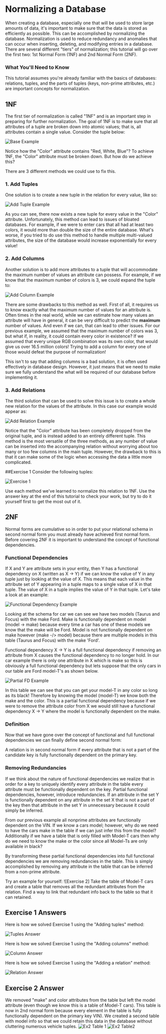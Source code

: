 # Normalizing a Database

When creating a database, especially one that will be used to store large amounts of data, it's important to make sure that the data is stored as efficiently as possible. This can be accomplished by normalizing the database. Normalization is used to reduce redundancy and anomalies that can occur when inserting, deleting, and modifying entries in a database. There are several different "tiers" of normalization; this tutorial will go over the first two: 1st Normal Form (1NF) and 2nd Normal Form (2NF).

### What You'll Need to Know

This tutorial assumes you're already familiar with the basics of databases: relations, tuples, and the parts of tuples (keys, non-prime attributes, etc.) are important concepts for normalization.

## 1NF

The first tier of normalization is called "1NF" and is an important step in preparing for further normalization. The goal of 1NF is to make sure that all attributes of a tuple are broken down into atomic values; that is, all attributes contain a single value. Consider the tuple below:

![Base Example](./images/baseExample.GIF "Data Set")

Notice how the "Color" attribute contains "Red, White, Blue"? To achieve 1NF, the "Color" attribute must be broken down. But how do we achieve this?

There are 3 different methods we could use to fix this.

### 1. Add Tuples
One solution is to create a new tuple in the relation for every value, like so:

![Add Tuple Example](./images/addTupleExample.GIF "Example of adding tuples")

As you can see, there now exists a new tuple for every value in the "Color" attribute. Unfortunately, this method can lead to issues of bloated databases. For example, if we were to enter cars that all had at least two colors, it would more than double the size of the entire database. What's worse, if you tried to do use this method to handle multiple multi-valued attributes, the size of the database would increase exponentially for every value!

### 2. Add Columns
Another solution is to add more attributes to a tuple that will accommodate the maximum number of values an attribute can possess. For example, if we know that the maximum number of colors is 3, we could expand the tuple to:

![Add Column Example](./images/addColumnExample.GIF "Example of adding columns")

There are some drawbacks to this method as well. First of all, it requires us to know exactly what the maximum number of values for an attribute is. Often times in the real world, while we can estimate how many values an attribute will have in general, it can be very difficult to predict the **maximum** number of values. And even if we can, that can lead to other issues. For our previous example, we assumed that the maximum number of colors was 3, but what if, in reality, it could contain every color in existence? If we assumed that every unique RGB combination was its own color, that would give us over 16.5 million colors! Trying to add a column for every one of those would defeat the purpose of normalization!

This isn't to say that adding columns is a bad solution, it is often used effectively in database design. However, it just means that we need to make sure we fully understand the what will be required of our database before implementing it.

### 3. Add Relations
The third solution that can be used to solve this issue is to create a whole new relation for the values of the attribute. In this case our example would appear as:

![Add Relation Example](./images/addRelationExample.GIF "Example of adding a relation")

Notice that the "Color" attribute has been completely dropped from the original tuple, and is instead added to an entirely different tuple. This method is the most versatile of the three methods, as any number of value can be inserted into the accompanying relation without worrying about too many or too few columns in the main tuple. However, the drawback to this is that it can make some of the logic when accessing the data a little more complicated.

##Exercise 1
Consider the following tuples:

![Exercise 1](./images/exercise1.GIF "Exercise 1")

Use each method we've learned to normalize this relation to 1NF. Use the answer key at the end of this tutorial to check your work, but try to do it yourself first to get the most out of it.

## 2NF

Normal forms are cumulative so in order to put your relational schema in second normal form you must already have achieved first normal form.  Before covering 2NF it is important to understand the concept of functional dependencies.

### Functional Dependencies
If X and Y are attribute sets in your entity, then Y has a functional dependency on X (written as X -> Y) if we can know the value of Y in any tuple just by looking at the value of X.  This means that each value in the attribute set of Y appearing in a tuple maps to a single value of X in that tuple.  The value of X in a tuple implies the value of Y in that tuple.  Let's take a look at an example:

![Functional Dependency Example](./images/Tutorial_2NF_Fig1.JPG "Functional Dependency Example")

Looking at the schema for car we can see we have two models (Taurus and Focus) with the make Ford.  Make is functionally dependent on model (model -> make) because every time a car has one of these models we know that the make will be Ford.  Model is not functionally dependent on make however (make -/> model) because there are multiple models in this table (Taurus and Focus) with the make 'Ford'.

Functional dependency X -> Y is a full functional dependency if removing an attribute from X causes the functional dependency to no longer hold.  In our car example there is only one attribute in X which is make so this is obviously a full functional dependency but lets suppose that the only cars in our table are Ford model-T's as shown below.

![Partial FD Example](./images/Tutorial_2NF_Fig2.JPG "Partial FD example")

In this table we can see that you can get your model-T in any color so long as its black!  Therefore by knowing the model (model-T) we know both the make and the color.  This is a partial functional dependency because if we were to remove the attribute color from X we would still have a functional dependency X -> Y where the model is functionally dependent on the make.

### Definition
Now that we have gone over the concept of functional and full functional dependencies we can finally define second normal form:

A relation is in second normal form if every attribute that is not a part of the candidate key is fully functionally dependent on the primary key.

### Removing Redundancies
If we think about the nature of functional dependencies we realize that in order for a key to uniquely identify every attribute in the table every attribute must be functionally dependent on the key.  Partial functional dependencies, however, introduce redundancies.  If an attribute in the set Y is functionally dependent on any attribute in the set X that is not a part of the key then that attribute in the set Y in unnecessary because it could simply be inferred.  

From our previous example all nonprime attributes are functionally dependent on the VIN.  If we know a cars model; however, why do we need to have the cars make in the table if we can just infer this from the model?  Additionally if we have a table that is only filled with Model-T cars then why do we need to know the make or the color since all Model-Ts are only available in black?

By transforming these partial functional dependencies into full functional dependencies we are removing redundancies in the table.  This is simply accomplished by removing any attribute in the table that can be inferred from a non-prime attribute.

Try an example for yourself:
![Exercise 2]
Take the table of Model-T cars and create a table that removes all the redundant attributes from the relation.  Find a way to link that redundant info back to the table so that it can retained.

## Exercise 1 Answers
Here is how we solved Exercise 1 using the "Adding tuples" method:

![Tuples Answer](./images/tupleAnswer.GIF "Answer using additional tuples")

Here is how we solved Exercise 1 using the "Adding columns" method:

![Column Answer](./images/columnAnswer.GIF "Answer using additional columns")

Here is how we solved Exercise 1 using the "Adding a relation" method:

![Relation Answer](./images/relationAnswer.GIF "Answer using an additional relation")

## Exercise 2 Answer

We removed "make" and color attributes from the table but left the model attribute (even though we know this is a table of Model-T cars).  This table is now in 2nd normal form because every element in the table is fully functionally dependent on the primary key VIN).  We created a second table with model info so that we could retain this data in the database without cluttering numerous vehicle tuples.
![Ex2 Table 1](./images/ex2_table_1.JPG "Vehicle table")
![Ex2 Table2](./images/ex2_table_1.JPG "Model-T table")